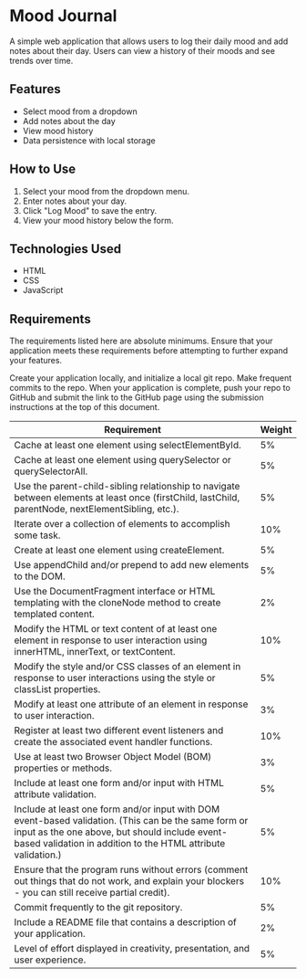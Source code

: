 # Mood Journal
A simple web application that allows users to log their daily mood and add notes about their day. Users can view a history of their moods and see trends over time.

## Features
- Select mood from a dropdown
- Add notes about the day
- View mood history
- Data persistence with local storage

## How to Use
1. Select your mood from the dropdown menu.
2. Enter notes about your day.
3. Click "Log Mood" to save the entry.
4. View your mood history below the form.

## Technologies Used
- HTML
- CSS
- JavaScript
## Requirements
The requirements listed here are absolute minimums. Ensure that your application meets these requirements before attempting to further expand your features.

Create your application locally, and initialize a local git repo. Make frequent commits to the repo. When your application is complete, push your repo to GitHub and submit the link to the GitHub page using the submission instructions at the top of this document.

|Requirement                                        |Weight                                                          |
|---------------------------------------------------|----------------------------------------------------------------| 
|Cache at least one element using selectElementById.                                                          |5%    | 
|Cache at least one element using querySelector or querySelectorAll.                                          |5%    | 
|Use the parent-child-sibling relationship to navigate between elements at least once (firstChild, lastChild, parentNode, nextElementSibling, etc.).                                                                                    |5%    | 
|Iterate over a collection of elements to accomplish some task.                                               |10%   | 
|Create at least one element using createElement.                                                             |5%    |   
|Use appendChild and/or prepend to add new elements to the DOM.                                               |5%    | 
|Use the DocumentFragment interface or HTML templating with the cloneNode method to create templated content. |2%    | 
|Modify the HTML or text content of at least one element in response to user interaction using innerHTML, innerText, or textContent.                                                                                                  |10%   | 
|Modify the style and/or CSS classes of an element in response to user interactions using the style or classList properties.                                                                                                   |5%    | 
|Modify at least one attribute of an element in response to user interaction.                                 |3%    | 
|Register at least two different event listeners and create the associated event handler functions.                                                                                                    |10%   | 
|Use at least two Browser Object Model (BOM) properties or methods.                                           |3%    | 
|Include at least one form and/or input with HTML attribute validation.                                       |5%    | 
|Include at least one form and/or input with DOM event-based validation. (This can be the same form or input as the one above, but should include event-based validation in addition to the HTML attribute validation.)                          |5%    | 
|Ensure that the program runs without errors (comment out things that do not work, and explain your blockers - you can still receive partial credit).                                                                                      |10%   | 
|Commit frequently to the git repository.                                                                     |5%    | 	
|Include a README file that contains a description of your application.                                       |2%    | 
|Level of effort displayed in creativity, presentation, and user experience.                                  |5%    |


